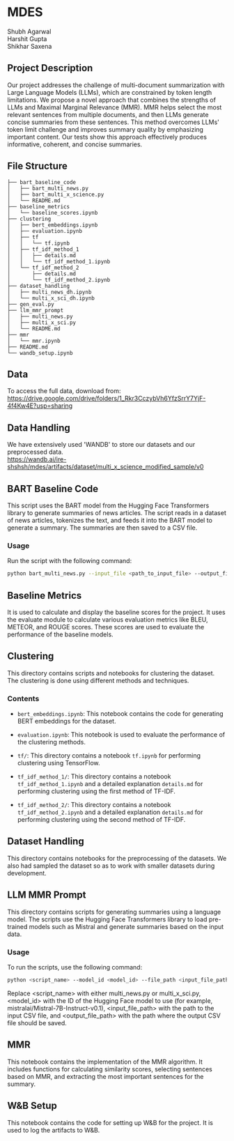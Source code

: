 # MDES

Shubh Agarwal \
Harshit Gupta \
Shikhar Saxena

## Project Description

Our project addresses the challenge of multi-document summarization with Large Language Models (LLMs), which are constrained by token length limitations. We propose a novel approach that combines the strengths of LLMs and Maximal Marginal Relevance (MMR). MMR helps select the most relevant sentences from multiple documents, and then LLMs generate concise summaries from these sentences. This method overcomes LLMs' token limit challenge and improves summary quality by emphasizing important content. Our tests show this approach effectively produces informative, coherent, and concise summaries.

## File Structure

```
├── bart_baseline_code
│   ├── bart_multi_news.py
│   ├── bart_multi_x_science.py
│   └── README.md
├── baseline_metrics
│   └── baseline_scores.ipynb
├── clustering
│   ├── bert_embeddings.ipynb
│   ├── evaluation.ipynb
│   ├── tf
│   │   └── tf.ipynb
│   ├── tf_idf_method_1
│   │   ├── details.md
│   │   └── tf_idf_method_1.ipynb
│   └── tf_idf_method_2
│       ├── details.md
│       └── tf_idf_method_2.ipynb
├── dataset_handling
│   ├── multi_news_dh.ipynb
│   └── multi_x_sci_dh.ipynb
├── gen_eval.py
├── llm_mmr_prompt
│   ├── multi_news.py
│   ├── multi_x_sci.py
│   └── README.md
├── mmr
│   └── mmr.ipynb
├── README.md
└── wandb_setup.ipynb
```

## Data

To access the full data, download from: https://drive.google.com/drive/folders/1_Rkr3CczybVh6YfzSrrY7YjF-4f4Kw4E?usp=sharing

## Data Handling

We have extensively used 'WANDB' to store our datasets and our preprocessed data. \
https://wandb.ai/ire-shshsh/mdes/artifacts/dataset/multi_x_science_modified_sample/v0

## BART Baseline Code

This script uses the BART model from the Hugging Face Transformers library to generate summaries of news articles. The script reads in a dataset of news articles, tokenizes the text, and feeds it into the BART model to generate a summary. The summaries are then saved to a CSV file.

### Usage

Run the script with the following command:

```sh
python bart_multi_news.py --input_file <path_to_input_file> --output_file <path_to_output_file>
```

## Baseline Metrics

It is used to calculate and display the baseline scores for the project. It uses the evaluate module to calculate various evaluation metrics like BLEU, METEOR, and ROUGE scores. These scores are used to evaluate the performance of the baseline models.

## Clustering

This directory contains scripts and notebooks for clustering the dataset. The clustering is done using different methods and techniques.

### Contents

- `bert_embeddings.ipynb`: This notebook contains the code for generating BERT embeddings for the dataset.

- `evaluation.ipynb`: This notebook is used to evaluate the performance of the clustering methods.

- `tf/`: This directory contains a notebook `tf.ipynb` for performing clustering using TensorFlow.

- `tf_idf_method_1/`: This directory contains a notebook `tf_idf_method_1.ipynb` and a detailed explanation `details.md` for performing clustering using the first method of TF-IDF.

- `tf_idf_method_2/`: This directory contains a notebook `tf_idf_method_2.ipynb` and a detailed explanation `details.md` for performing clustering using the second method of TF-IDF.

## Dataset Handling

This directory contains notebooks for the preprocessing of the datasets. We also had sampled the dataset so as to work with smaller datasets during development.

## LLM MMR Prompt

This directory contains scripts for generating summaries using a language model. The scripts use the Hugging Face Transformers library to load pre-trained models such as Mistral and generate summaries based on the input data.

### Usage

To run the scripts, use the following command:

```sh
python <script_name> --model_id <model_id> --file_path <input_file_path> --new_file_save_path <output_file_path>
```

Replace <script_name> with either multi_news.py or multi_x_sci.py, <model_id> with the ID of the Hugging Face model to use (for example, mistralai/Mistral-7B-Instruct-v0.1), <input_file_path> with the path to the input CSV file, and <output_file_path> with the path where the output CSV file should be saved.

## MMR

This notebook contains the implementation of the MMR algorithm. It includes functions for calculating similarity scores, selecting sentences based on MMR, and extracting the most important sentences for the summary.

## W&B Setup

This notebook contains the code for setting up W&B for the project. It is used to log the artifacts to W&B.